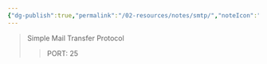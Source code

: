 ```yaml
---
{"dg-publish":true,"permalink":"/02-resources/notes/smtp/","noteIcon":""}
---
```


>Simple Mail Transfer Protocol
>> PORT: 25